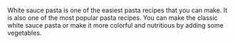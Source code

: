 White sauce pasta is one of the easiest pasta recipes that you can make. It is also one of the most popular pasta recipes. You can make the classic white sauce pasta or make it more colorful and nutritious by adding some vegetables.